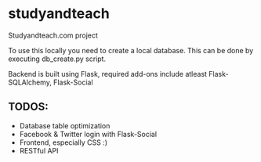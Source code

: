 studyandteach
=============

Studyandteach.com project

To use this locally you need to create a local database. This can be done by executing db_create.py script.

Backend is built using Flask, required add-ons include atleast Flask-SQLAlchemy, Flask-Social

TODOS:
-------------
- Database table optimization
- Facebook & Twitter login with Flask-Social
- Frontend, especially CSS :)
- RESTful API
